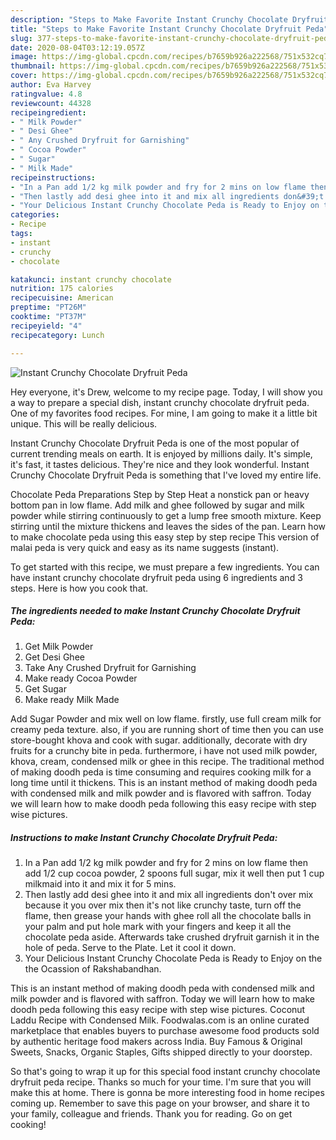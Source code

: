 ```yaml
---
description: "Steps to Make Favorite Instant Crunchy Chocolate Dryfruit Peda"
title: "Steps to Make Favorite Instant Crunchy Chocolate Dryfruit Peda"
slug: 377-steps-to-make-favorite-instant-crunchy-chocolate-dryfruit-peda
date: 2020-08-04T03:12:19.057Z
image: https://img-global.cpcdn.com/recipes/b7659b926a222568/751x532cq70/instant-crunchy-chocolate-dryfruit-peda-recipe-main-photo.jpg
thumbnail: https://img-global.cpcdn.com/recipes/b7659b926a222568/751x532cq70/instant-crunchy-chocolate-dryfruit-peda-recipe-main-photo.jpg
cover: https://img-global.cpcdn.com/recipes/b7659b926a222568/751x532cq70/instant-crunchy-chocolate-dryfruit-peda-recipe-main-photo.jpg
author: Eva Harvey
ratingvalue: 4.8
reviewcount: 44328
recipeingredient:
- " Milk Powder"
- " Desi Ghee"
- " Any Crushed Dryfruit for Garnishing"
- " Cocoa Powder"
- " Sugar"
- " Milk Made"
recipeinstructions:
- "In a Pan add 1/2 kg milk powder and fry for 2 mins on low flame then add 1/2 cup cocoa powder, 2 spoons full sugar, mix it well then put 1 cup milkmaid into it and mix it for 5 mins."
- "Then lastly add desi ghee into it and mix all ingredients don&#39;t over mix because it you over mix then it&#39;s not like crunchy taste, turn off the flame, then grease your hands with ghee roll all the chocolate balls in your palm and put hole mark with your fingers and keep it all the chocolate peda aside. Afterwards take crushed dryfruit garnish it in the hole of peda. Serve to the Plate. Let it cool it down."
- "Your Delicious Instant Crunchy Chocolate Peda is Ready to Enjoy on the the Ocassion of Rakshabandhan."
categories:
- Recipe
tags:
- instant
- crunchy
- chocolate

katakunci: instant crunchy chocolate 
nutrition: 175 calories
recipecuisine: American
preptime: "PT26M"
cooktime: "PT37M"
recipeyield: "4"
recipecategory: Lunch

---
```



![Instant Crunchy Chocolate Dryfruit Peda](https://img-global.cpcdn.com/recipes/b7659b926a222568/751x532cq70/instant-crunchy-chocolate-dryfruit-peda-recipe-main-photo.jpg)

Hey everyone, it's Drew, welcome to my recipe page. Today, I will show you a way to prepare a special dish, instant crunchy chocolate dryfruit peda. One of my favorites food recipes. For mine, I am going to make it a little bit unique. This will be really delicious.

Instant Crunchy Chocolate Dryfruit Peda is one of the most popular of current trending meals on earth. It is enjoyed by millions daily. It's simple, it's fast, it tastes delicious. They're nice and they look wonderful. Instant Crunchy Chocolate Dryfruit Peda is something that I've loved my entire life.

Chocolate Peda Preparations Step by Step Heat a nonstick pan or heavy bottom pan in low flame. Add milk and ghee followed by sugar and milk powder while stirring continuously to get a lump free smooth mixture. Keep stirring until the mixture thickens and leaves the sides of the pan. Learn how to make chocolate peda using this easy step by step recipe This version of malai peda is very quick and easy as its name suggests (instant).


To get started with this recipe, we must prepare a few ingredients. You can have instant crunchy chocolate dryfruit peda using 6 ingredients and 3 steps. Here is how you cook that.

<!--inarticleads1-->

##### The ingredients needed to make Instant Crunchy Chocolate Dryfruit Peda:

1. Get  Milk Powder
1. Get  Desi Ghee
1. Take  Any Crushed Dryfruit for Garnishing
1. Make ready  Cocoa Powder
1. Get  Sugar
1. Make ready  Milk Made


Add Sugar Powder and mix well on low flame. firstly, use full cream milk for creamy peda texture. also, if you are running short of time then you can use store-bought khova and cook with sugar. additionally, decorate with dry fruits for a crunchy bite in peda. furthermore, i have not used milk powder, khova, cream, condensed milk or ghee in this recipe. The traditional method of making doodh peda is time consuming and requires cooking milk for a long time until it thickens. This is an instant method of making doodh peda with condensed milk and milk powder and is flavored with saffron. Today we will learn how to make doodh peda following this easy recipe with step wise pictures. 

<!--inarticleads2-->

##### Instructions to make Instant Crunchy Chocolate Dryfruit Peda:

1. In a Pan add 1/2 kg milk powder and fry for 2 mins on low flame then add 1/2 cup cocoa powder, 2 spoons full sugar, mix it well then put 1 cup milkmaid into it and mix it for 5 mins.
1. Then lastly add desi ghee into it and mix all ingredients don&#39;t over mix because it you over mix then it&#39;s not like crunchy taste, turn off the flame, then grease your hands with ghee roll all the chocolate balls in your palm and put hole mark with your fingers and keep it all the chocolate peda aside. Afterwards take crushed dryfruit garnish it in the hole of peda. Serve to the Plate. Let it cool it down.
1. Your Delicious Instant Crunchy Chocolate Peda is Ready to Enjoy on the the Ocassion of Rakshabandhan.


This is an instant method of making doodh peda with condensed milk and milk powder and is flavored with saffron. Today we will learn how to make doodh peda following this easy recipe with step wise pictures. Coconut Laddu Recipe with Condensed Milk. Foodwalas.com is an online curated marketplace that enables buyers to purchase awesome food products sold by authentic heritage food makers across India. Buy Famous &amp; Original Sweets, Snacks, Organic Staples, Gifts shipped directly to your doorstep. 

So that's going to wrap it up for this special food instant crunchy chocolate dryfruit peda recipe. Thanks so much for your time. I'm sure that you will make this at home. There is gonna be more interesting food in home recipes coming up. Remember to save this page on your browser, and share it to your family, colleague and friends. Thank you for reading. Go on get cooking!
